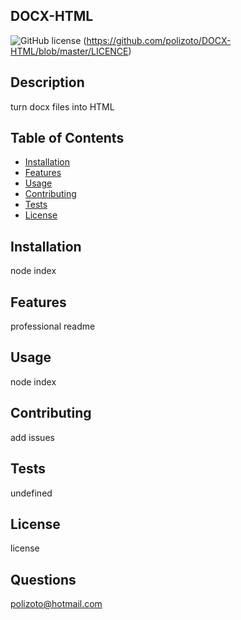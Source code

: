 
  ## DOCX-HTML

  
  ![GitHub license](https://img.shields.io/github/license/polizoto/DOCX-HTML.svg)
  (https://github.com/polizoto/DOCX-HTML/blob/master/LICENCE)
  

  ## Description

  turn docx files into HTML

  ## Table of Contents
  - [Installation](#installation)
  - [Features](#features)
  - [Usage](#usage)
  - [Contributing](#contributing)
  - [Tests](#tests)
  - [License](#license)

  ## Installation
  node index
  ## Features
  professional readme
  ## Usage
  node index
  ## Contributing
  add issues
  ## Tests
  undefined
  ## License
   license
  ## Questions
  polizoto@hotmail.com
  